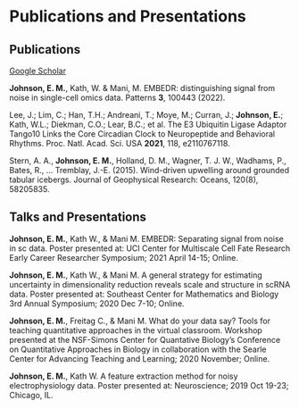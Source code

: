# Publications and Presentations

## Publications

[Google Scholar](https://scholar.google.com/citations?user=zuJM3CwAAAAJ&hl=en&authuser=1)

**Johnson, E. M.**, Kath, W. & Mani, M. EMBEDR: distinguishing signal from noise in single-cell omics data. Patterns **3**, 100443 (2022).

Lee, J.; Lim, C.; Han, T.H.; Andreani, T.; Moye, M.; Curran, J.; **Johnson, E.**; Kath, W.L.; Diekman, C.O.; Lear, B.C.; et al. The E3 Ubiquitin Ligase Adaptor Tango10 Links the Core Circadian Clock to Neuropeptide and Behavioral Rhythms. Proc. Natl. Acad. Sci. USA **2021**, 118, e2110767118.


Stern, A. A., **Johnson, E. M.**, Holland, D. M., Wagner, T. J. W., Wadhams, P., Bates, R., ... Tremblay, J.-E. (2015). Wind-driven upwelling around grounded tabular icebergs. Journal of Geophysical Research: Oceans, 120(8), 58205835.

## Talks and Presentations

**Johnson, E. M.**, Kath W., & Mani M. EMBEDR: Separating signal from noise in sc data. Poster presented at: UCI Center for Multiscale Cell Fate Research Early Career Researcher Symposium; 2021 April 14-15; Online.

**Johnson, E. M.**, Kath W., & Mani M. A general strategy for estimating uncertainty in dimensionality reduction reveals scale and structure in scRNA data. Poster presented at: Southeast Center for Mathematics and Biology 3rd Annual Symposium; 2020 Dec 7-10; Online.

**Johnson, E. M.**, Freitag C., & Mani M. What do your data say? Tools for teaching quantitative approaches in the virtual classroom. Workshop presented at the NSF-Simons Center for Quantative Biology’s Conference on Quantitative Approaches in Biology in collaboration with the Searle Center for Advancing Teaching and Learning; 2020 November; Online.

**Johnson, E. M.**, Kath W. A feature extraction method for noisy electrophysiology data. Poster presented at: Neuroscience; 2019 Oct 19-23; Chicago, IL.